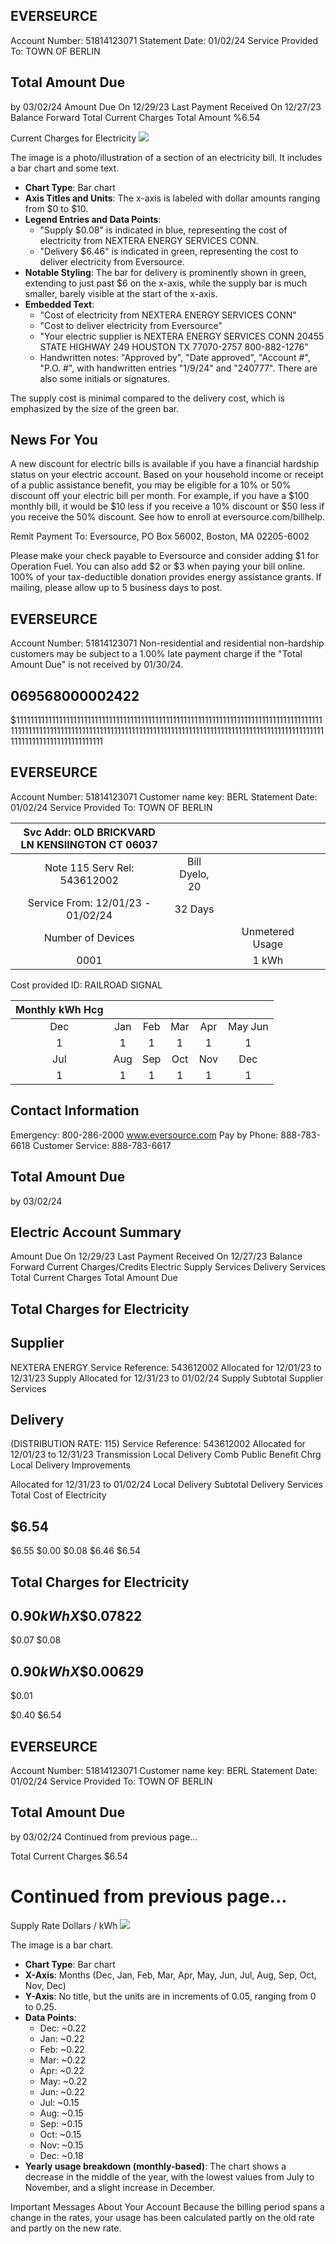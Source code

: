 ## EVERSEURCE

Account Number: 51814123071
Statement Date: 01/02/24
Service Provided To:
TOWN OF BERLIN

## Total Amount Due

by 03/02/24
Amount Due On 12/29/23
Last Payment Received On 12/27/23
Balance Forward
Total Current Charges
Total Amount
\%6.54

Current Charges for Electricity
![](images/img-0.jpeg)

The image is a photo/illustration of a section of an electricity bill. It includes a bar chart and some text.

- **Chart Type**: Bar chart
- **Axis Titles and Units**: The x-axis is labeled with dollar amounts ranging from $0 to $10.
- **Legend Entries and Data Points**:
  - "Supply $0.08" is indicated in blue, representing the cost of electricity from NEXTERA ENERGY SERVICES CONN.
  - "Delivery $6.46" is indicated in green, representing the cost to deliver electricity from Eversource.
- **Notable Styling**: The bar for delivery is prominently shown in green, extending to just past $6 on the x-axis, while the supply bar is much smaller, barely visible at the start of the x-axis.
- **Embedded Text**:
  - "Cost of electricity from NEXTERA ENERGY SERVICES CONN"
  - "Cost to deliver electricity from Eversource"
  - "Your electric supplier is NEXTERA ENERGY SERVICES CONN 20455 STATE HIGHWAY 249 HOUSTON TX 77070-2757 800-882-1276"
  - Handwritten notes: "Approved by", "Date approved", "Account #", "P.O. #", with handwritten entries "1/9/24" and "240777". There are also some initials or signatures.

The supply cost is minimal compared to the delivery cost, which is emphasized by the size of the green bar.

## News For You

A new discount for electric bills is available if you have a financial hardship status on your electric account. Based on your household income or receipt of a public assistance benefit, you may be eligible for a 10\% or 50\% discount off your electric bill per month. For example, if you have a \$100 monthly bill, it would be $\$ 10$ less if you receive a $10 \%$ discount or $\$ 50$ less if you receive the $50 \%$ discount. See how to enroll at eversource.com/billhelp.

Remit Payment To: Eversource, PO Box 56002, Boston, MA 02205-6002

Please make your check payable to Eversource and consider adding $\$ 1$ for Operation Fuel.
You can also add $\$ 2$ or $\$ 3$ when paying your bill online. 100\% of your tax-deductible donation provides energy assistance grants. If mailing, please allow up to 5 business days to post.

## EVERSEURCE

Account Number: 51814123071
Non-residential and residential non-hardship customers may be subject to a $1.00 \%$ late payment charge if the "Total Amount Due" is not received by 01/30/24.

## $069568000002422$

$11111111111111111111111111111111111111111111111111111111111111111111111111111111111111111111111111111111111111111111111111111111111111111111111111111111111111111111111111111111111111111111111111111111

## EVERSEURCE

Account Number: 51814123071
Customer name key: BERL
Statement Date: 01/02/24
Service Provided To:
TOWN OF BERLIN

| Svc Addr: OLD BRICKVARD LN KENSIINGTON CT 06037 |  |  |  |  |  |
| :--: | :--: | :--: | :--: | :--: | :--: |
| Note 115 Serv Rel: 543612002 | Bill Dyelo, 20 |  |  |  |  |
| Service From: 12/01/23 - 01/02/24 | 32 Days |  |  |  |  |
| Number of Devices |  |  | Unmetered Usage |  |  |
| 0001 |  |  | 1 kWh |  |  |

Cost provided ID: RAILROAD SIGNAL

| Monthly kWh Hcg |  |  |  |  |  |
| :--: | :--: | :--: | :--: | :--: | :--: |
| Dec | Jan | Feb | Mar | Apr | May Jun |
| 1 | 1 | 1 | 1 | 1 | 1 |
| Jul | Aug | Sep | Oct | Nov | Dec |
| 1 | 1 | 1 | 1 | 1 | 1 |

## Contact Information

Emergency: 800-286-2000
www.eversource.com
Pay by Phone: 888-783-6618
Customer Service: 888-783-6617

## Total Amount Due

by 03/02/24

## Electric Account Summary

Amount Due On 12/29/23
Last Payment Received On 12/27/23
Balance Forward
Current Charges/Credits
Electric Supply Services
Delivery Services
Total Current Charges
Total Amount Due

## Total Charges for Electricity

## Supplier

NEXTERA ENERGY
Service Reference: 543612002
Allocated for 12/01/23 to 12/31/23
Supply
Allocated for 12/31/23 to 01/02/24
Supply
Subtotal Supplier Services

## Delivery

(DISTRIBUTION RATE: 115)
Service Reference: 543612002
Allocated for 12/01/23 to 12/31/23
Transmission
Local Delivery
Comb Public Benefit Chrg
Local Delivery Improvements

Allocated for 12/31/23 to 01/02/24
Local Delivery
Subtotal Delivery Services
Total Cost of Electricity

## \$6.54

\$6.55
\$0.00
\$0.08
\$6.46
\$6.54

## Total Charges for Electricity

## $0.90 k W h X \$ 0.07822$

\$0.07
\$0.08

## $0.90 k W h X \$ 0.00629$

\$0.01

\$0.40
\$6.54

## EVERSEURCE

Account Number: 51814123071
Customer name key: BERL
Statement Date: $01 / 02 / 24$
Service Provided To:
TOWN OF BERLIN

## Total Amount Due

by 03/02/24
Continued from previous page...

Total Current Charges
\$6.54

# Continued from previous page... 

Supply Rate
Dollars / kWh
![](images/img-1.jpeg)

The image is a bar chart.

- **Chart Type**: Bar chart
- **X-Axis**: Months (Dec, Jan, Feb, Mar, Apr, May, Jun, Jul, Aug, Sep, Oct, Nov, Dec)
- **Y-Axis**: No title, but the units are in increments of 0.05, ranging from 0 to 0.25.
- **Data Points**:
  - Dec: ~0.22
  - Jan: ~0.22
  - Feb: ~0.22
  - Mar: ~0.22
  - Apr: ~0.22
  - May: ~0.22
  - Jun: ~0.22
  - Jul: ~0.15
  - Aug: ~0.15
  - Sep: ~0.15
  - Oct: ~0.15
  - Nov: ~0.15
  - Dec: ~0.18
- **Yearly usage breakdown (monthly-based)**: The chart shows a decrease in the middle of the year, with the lowest values from July to November, and a slight increase in December.

Important Messages About Your Account
Because the billing period spans a change in the rates, your usage has been calculated partly on the old rate and partly on the new rate.

